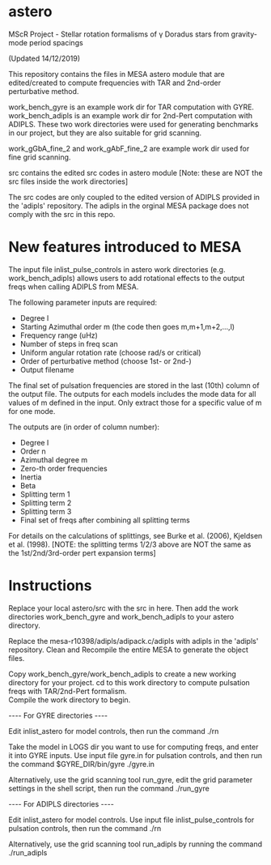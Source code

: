 # astero

MScR Project - Stellar rotation formalisms of γ Doradus stars from gravity-mode period spacings

(Updated 14/12/2019)

This repository contains the files in MESA astero module that are edited/created to compute 
frequencies with TAR and 2nd-order perturbative method. 

work_bench_gyre is an example work dir for TAR computation with GYRE.
work_bench_adipls is an example work dir for 2nd-Pert computation with ADIPLS.
These two work directories were used for generating benchmarks in our project, but they 
are also suitable for grid scanning. 

work_gGbA_fine_2 and work_gAbF_fine_2 are example work dir used for fine grid scanning.

src contains the edited src codes in astero module
[Note: these are NOT the src files inside the work directories]

The src codes are only coupled to the edited version of ADIPLS provided in the 'adipls' repository. 
The adipls in the orginal MESA package does not comply with the src in this repo. 


# New features introduced to MESA

The input file inlist_pulse_controls in astero work directories (e.g. work_bench_adipls) allows
users to add rotational effects to the output freqs when calling ADIPLS from MESA. 

The following parameter inputs are required:
- Degree l
- Starting Azimuthal order m (the code then goes m,m+1,m+2,...,l)
- Frequency range (uHz)
- Number of steps in freq scan 
- Uniform angular rotation rate (choose rad/s or critical)
- Order of perturbative method (choose 1st- or 2nd-)
- Output filename 

The final set of pulsation frequencies are stored in the last (10th) column of the output file. The outputs 
for each models includes the mode data for all values of m defined in the input. 
Only extract those for a specific value of m for one mode. 

The outputs are (in order of column number):
- Degree l
- Order n 
- Azimuthal degree m
- Zero-th order frequencies 
- Inertia 
- Beta 
- Splitting term 1 
- Splitting term 2
- Splitting term 3 
- Final set of freqs after combining all splitting terms 

For details on the calculations of splittings, see Burke et al. (2006), Kjeldsen et al. (1998). 
[NOTE: the splitting terms 1/2/3 above are NOT the same as the 1st/2nd/3rd-order pert expansion terms]


# Instructions

Replace your local astero/src with the src in here.
Then add the work directories work_bench_gyre and work_bench_adipls to your astero directory.

Replace the mesa-r10398/adipls/adipack.c/adipls with adipls in the 'adipls' repository. 
Clean and Recompile the entire MESA to generate the object files.

Copy work_bench_gyre/work_bench_adipls to create a new working directory for your project. 
cd to this work directory to compute pulsation freqs with TAR/2nd-Pert formalism.  
Compile the work directory to begin. 

---- For GYRE directories ----

Edit inlist_astero for model controls, then run the command ./rn

Take the model in LOGS dir you want to use for computing freqs, and enter it
into GYRE inputs. 
Use input file gyre.in for pulsation controls, 
and then run the command $GYRE_DIR/bin/gyre ./gyre.in 

Alternatively, use the grid scanning tool run_gyre,
edit the grid parameter settings in the shell script,
then run the command ./run_gyre 

---- For ADIPLS directories ----

Edit inlist_astero for model controls.
Use input file inlist_pulse_controls for pulsation controls,
then run the command ./rn

Alternatively, use the grid scanning tool run_adipls 
by running the command ./run_adipls 







